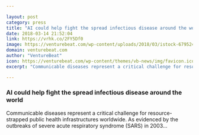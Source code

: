 ```yaml
---

layout: post
category: press
title: "AI could help fight the spread infectious disease around the world"
date: 2018-03-14 21:52:04
link: https://vrhk.co/2FY5Df0
image: https://venturebeat.com/wp-content/uploads/2018/03/istock-679524826-e1521054128536.jpg?fit=1200%2C800&strip=all
domain: venturebeat.com
author: "VentureBeat"
icon: https://venturebeat.com/wp-content/themes/vb-news/img/favicon.ico
excerpt: "Communicable diseases represent a critical challenge for resource-strapped public health infrastructures worldwide. As evidenced by the outbreaks of severe acute respiratory syndrome (SARS) in 2003…"

---
```


### AI could help fight the spread infectious disease around the world

Communicable diseases represent a critical challenge for resource-strapped public health infrastructures worldwide. As evidenced by the outbreaks of severe acute respiratory syndrome (SARS) in 2003…